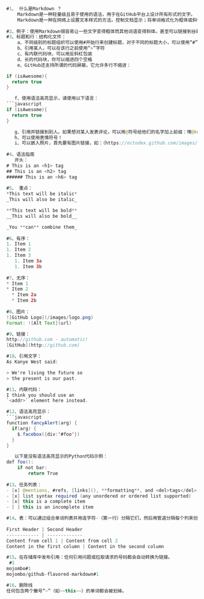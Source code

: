 ```java
#1、 什么是Markdown ？
    Markdown是一种轻量级且易于使用的语法，用于在GitHub平台上设计所有形式的文字。
    Markdown是一种在网络上设置文本样式的方法。控制文档显示；将单词格式化为粗体或斜体，添加图像以及创建列表只是我们使用Markdown可以执行的一些操作。大多数情况下，Markdown只是常规文本，其中包含一些非字母字符。例如：#、*。
    
#2、例子：使用Markdown很容易让一些文字变得粗体而其他词语变得斜体。甚至可以链接到谷歌！
#3、标题和行：结构化文件：
    a、不同级别的标题组织可以使用#开始行来创建标题，对于不同的标题大小，可以使用“#”直至“######；编号列表1.2.3.、或使用*、或使用—
    b、引用某人，可以在该行之前使用“>”字符
    c、有内联代码块，可以用反斜杠包装
    d、长的代码块，你可以缩进四个空格
    e、GitHub还支持所谓的代码屏蔽，它允许多行不缩进：
```
```java
if (isAwesome){
  return true
}
```
```java
   f、使用语法高亮显示，请使用以下语言：
```javascript
if (isAwesome){
  return true
}
```
```java
   g、引用并链接到别人。如果想对某人发表评论，可以用@符号给他们的名字加上前缀：嘿@kneath  - 爱你的毛衣！
   h、可以使用表情符号！
   i、可以嵌入照片，首先要有图片链接，如：（https://octodex.github.com/images/yaktocat.png）
   
#4、语法指南
   开头：
# This is an <h1> tag
## This is an <h2> tag
###### This is an <h6> tag
   
#5、 重点：
*This text will be italic*
_This will also be italic_

**This text will be bold**
__This will also be bold__

_You **can** combine them_
   
#6、有序：
1. Item 1
1. Item 2
1. Item 3
   1. Item 3a
   1. Item 3b
   
#7、无序：
* Item 1
* Item 2
  * Item 2a
  * Item 2b
   
#8、图片：
![GitHub Logo](/images/logo.png)
Format: ![Alt Text](url)

#9、链接：
http://github.com - automatic!
[GitHub](http://github.com)

#10、引用文字：
As Kanye West said:

> We're living the future so
> the present is our past.

#11、内联代码：
I think you should use an
`<addr>` element here instead.

#12、语法高亮显示：
```javascript
function fancyAlert(arg) {
  if(arg) {
    $.facebox({div:'#foo'})
  }
}
```
```java
   以下是没有语法高亮显示的Python代码示例：
def foo():
    if not bar:
        return True
        
#13、任务列表：
- [x] @mentions, #refs, [links](), **formatting**, and <del>tags</del> supported
- [x] list syntax required (any unordered or ordered list supported)
- [x] this is a complete item
- [ ] this is an incomplete item

#14、表：可以通过组合单词列表​​并用连字符-（第一行）分隔它们，然后用管道分隔每个列来创建表格|：
 
First Header | Second Header
------------ | -------------
Content from cell 1 | Content from cell 2
Content in the first column | Content in the second column

#15、在存储库中发布引用：任何引用问题或拉取请求的号码都会自动转换为链接。
 #1
mojombo#1
mojombo/github-flavored-markdown#1

#16、删除线
任何包含两个撇号“~”（如~~this~~）的单词都会被划掉。
```
   
